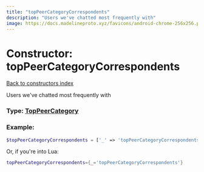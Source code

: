 ```yaml
---
title: "topPeerCategoryCorrespondents"
description: "Users we've chatted most frequently with"
image: https://docs.madelineproto.xyz/favicons/android-chrome-256x256.png
---
```

# Constructor: topPeerCategoryCorrespondents  
[Back to constructors index](index.md)



Users we've chatted most frequently with




### Type: [TopPeerCategory](../types/TopPeerCategory.md)


### Example:

```php
$topPeerCategoryCorrespondents = ['_' => 'topPeerCategoryCorrespondents'];
```  


Or, if you're into Lua:

```lua
topPeerCategoryCorrespondents={_='topPeerCategoryCorrespondents'}

```


